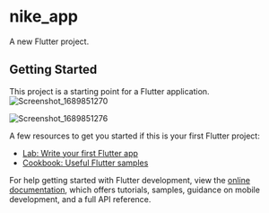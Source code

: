 # nike_app

A new Flutter project.

## Getting Started

This project is a starting point for a Flutter application.
![Screenshot_1689851270](https://github.com/shurbajix/nike_app/assets/19245484/40748954-458d-4c56-a723-fea9a3da0639)

![Screenshot_1689851276](https://github.com/shurbajix/nike_app/assets/19245484/c3cd3be6-381e-4f10-a3c2-83c8b46d7729)


A few resources to get you started if this is your first Flutter project:

- [Lab: Write your first Flutter app](https://docs.flutter.dev/get-started/codelab)
- [Cookbook: Useful Flutter samples](https://docs.flutter.dev/cookbook)

For help getting started with Flutter development, view the
[online documentation](https://docs.flutter.dev/), which offers tutorials,
samples, guidance on mobile development, and a full API reference.
